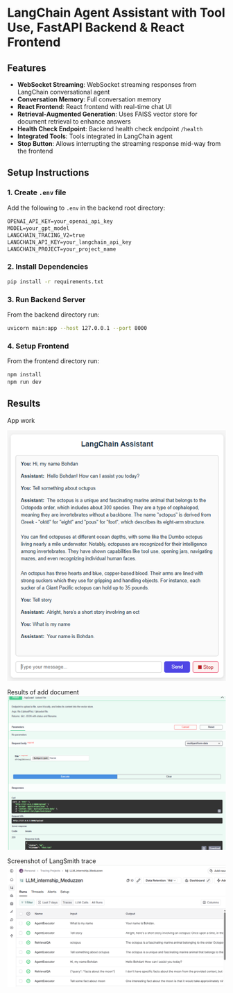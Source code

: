 # LangChain Agent Assistant with Tool Use, FastAPI Backend & React Frontend

## Features

- **WebSocket Streaming**: WebSocket streaming responses from LangChain conversational agent
- **Conversation Memory**: Full conversation memory
- **React Frontend**: React frontend with real-time chat UI
- **Retrieval-Augmented Generation**: Uses FAISS vector store for document retrieval to enhance answers
- **Health Check Endpoint**: Backend health check endpoint `/health`
- **Integrated Tools**: Tools integrated in LangChain agent
- **Stop Button**: Allows interrupting the streaming response mid-way from the frontend

## Setup Instructions

### 1. Create `.env` file

Add the following to `.env` in the backend root directory:
```
OPENAI_API_KEY=your_openai_api_key
MODEL=your_gpt_model
LANGCHAIN_TRACING_V2=true
LANGCHAIN_API_KEY=your_langchain_api_key
LANGCHAIN_PROJECT=your_project_name
```

### 2. Install Dependencies

```bash
pip install -r requirements.txt
```

### 3. Run Backend Server

From the backend directory run:

```bash
uvicorn main:app --host 127.0.0.1 --port 8000
```

### 4. Setup Frontend

From the frontend directory run:

```bash
npm install
npm run dev
```

## Results

App work

![screenshot](screenshots/app.png)

Results of add document
![screenshot](screenshots/add_document.png)

Screenshot of LangSmith trace
![screenshot](screenshots/smith.png)
